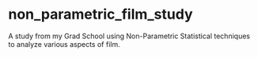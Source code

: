 # non_parametric_film_study

A study from my Grad School using Non-Parametric Statistical techniques to analyze various aspects of film.
